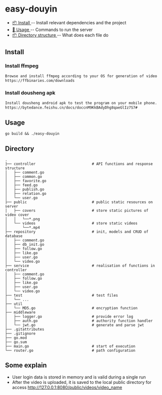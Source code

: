 # easy-douyin
* [📦 Install ](#install) -- Install relevant dependencies and the project
* [🔧 Usage ](#usage) -- Commands to run the server
* [📦 Directory structure ](#directory) -- What does each file do
## Install


### Install ffmpeg
```markdown
Browse and install ffmpeg according to your OS for generation of video covers.
https://ffbinaries.com/downloads
```

### Install dousheng apk
```markdown
Install dousheng android apk to test the program on your mobile phone.
https://bytedance.feishu.cn/docs/doccnM9KkBAdyDhg8qaeGlIz7S7#
```

## Usage

```shell
go build && ./easy-douyin
```


## Directory

    .
    ├── controller                          # API functions and response structure
    │   ├── comment.go
    │   ├── common.go
    │   ├── favorite.go
    │   ├── feed.go
    │   ├── publish.go
    │   ├── relation.go
    │   └── user.go
    ├── public                              # public static resources on server
    │   ├── covers                          # store static pictures of video cover
    │   │   └──*.png
    │   └── videos                          # store static videos
    │       └──*.mp4
    ├── repository                          # init, models and CRUD of database
    │   ├── comment.go
    │   ├── db_init.go
    │   ├── follow.go
    │   ├── like.go
    │   ├── user.go
    │   └── video.go
    ├── service                             # realisation of functions in controller
    │   ├── comment.go
    │   ├── follow.go
    │   ├── like.go
    │   ├── user.go
    │   └── video.go
    ├── test                                # test files
    │   └── ...
    ├── util
    │   └── MD5.go                          # encryption function
    ├── middleware
    │   ├── logger.go                       # provide error log
    │   ├── auth.go                         # authority function handler
    │   └── jwt.go                          # generate and parse jwt
    ├── .gitattributes
    ├── .gitignore
    ├── go.mod
    ├── go.sum
    ├── main.go                             # start of execution
    └── router.go                           # path configuration
  


## Some explain
* User login data is stored in memory and is valid during a single run
* After the video is uploaded, it is saved to the local public directory for access  http://127.0.0.1:8080/public/videos/video_name 